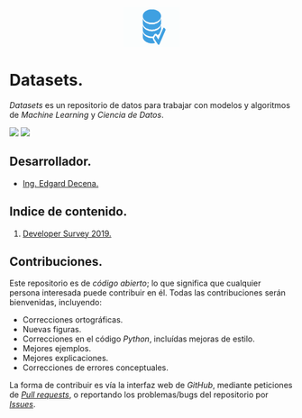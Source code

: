 <div align = "center">
    <img src = "imagenes/logo_datasets.png" width = "100" height = "70" />
</div>

# Datasets.

*Datasets* es un repositorio de datos para trabajar con modelos y algoritmos de *Machine Learning* y *Ciencia de Datos*.

<img src="https://img.shields.io/badge/License-MIT-green" /> <img src="https://img.shields.io/badge/Markdown-1.0.1%20-blue" />

## Desarrollador.

* [Ing. Edgard Decena.](mailto:edecena@gmail.com)

<a name = "indice"></a>

## Indice de contenido.

1. [Developer Survey 2019.](developer_survey_2019/)


## Contribuciones.

Este repositorio es de *código abierto*; lo que significa que cualquier persona interesada puede contribuir en él. Todas las contribuciones serán bienvenidas, incluyendo:

* Correcciones ortográficas.
* Nuevas figuras.
* Correcciones en el código *Python*, incluídas mejoras de estilo.
* Mejores ejemplos.
* Mejores explicaciones. 
* Correcciones de errores conceptuales.

La forma de contribuir es vía la interfaz web de *GitHub*, mediante peticiones de [*Pull requests*](https://github.com/ejdecena/datasets/pulls), o reportando los problemas/bugs del repositorio por [*Issues*](https://github.com/ejdecena/datasets/issues).